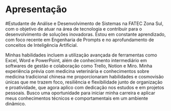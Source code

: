 # Apresentação
#Estudante de Análise e Desenvolvimento de Sistemas na FATEC Zona Sul, com o objetivo de atuar na área de tecnologia e contribuir para o desenvolvimento de soluções inovadoras. Estou em constante aprendizado, com foco recente em Engenharia de Prompts e no aprofundamento de conceitos de Inteligência Artificial.

Minhas habilidades incluem a utilização avançada de ferramentas como Excel, Word e PowerPoint, além de conhecimento intermediário em softwares de gestão e colaboração como Trello, Notion e Miro. Minha experiência prévia com medicina veterinária e conhecimentos sobre medicina tradicional chinesa me proporcionaram habilidades e cosmovisão únicas que me trazem foco, resiliência e flexibilidade junto de organização e proatividade, que agora aplico com dedicação nos estudos e em projetos pessoais. Busco uma oportunidade para iniciar minha carreira e aplicar meus conhecimentos técnicos e comportamentais em um ambiente dinâmico.
